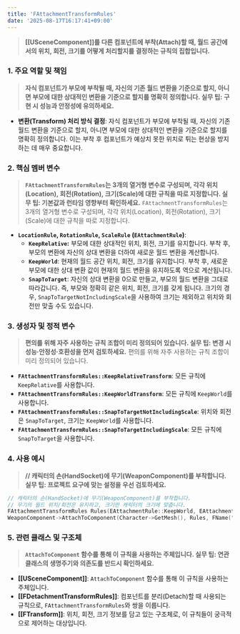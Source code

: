 ```yaml
---
title: 'FAttachmentTransformRules'
date: '2025-08-17T16:17:41+09:00'
---
```

> **[[USceneComponent]]를 다른 컴포넌트에 부착(Attach)할 때, 월드 공간에서의 위치, 회전, 크기를 어떻게 처리할지를 결정하는 규칙의 집합입니다.**

### **1. 주요 역할 및 책임**
> **자식 컴포넌트가 부모에 부착될 때, 자신의 기존 월드 변환을 기준으로 할지, 아니면 부모에 대한 상대적인 변환을 기준으로 할지를 명확히 정의합니다. 실무 팁: 구현 시 성능과 안정성에 유의하세요.**
* **변환(Transform) 처리 방식 결정**:
	자식 컴포넌트가 부모에 부착될 때, 자신의 기존 월드 변환을 기준으로 할지, 아니면 부모에 대한 상대적인 변환을 기준으로 할지를 명확히 정의합니다. 이는 부착 후 컴포넌트가 예상치 못한 위치로 튀는 현상을 방지하는 데 매우 중요합니다.

### **2. 핵심 멤버 변수**
> **`FAttachmentTransformRules`는 3개의 열거형 변수로 구성되며, 각각 위치(Location), 회전(Rotation), 크기(Scale)에 대한 규칙을 따로 지정합니다. 실무 팁: 기본값과 런타임 영향부터 확인하세요.**
`FAttachmentTransformRules`는 3개의 열거형 변수로 구성되며, 각각 위치(Location), 회전(Rotation), 크기(Scale)에 대한 규칙을 따로 지정합니다.
* **`LocationRule`, `RotationRule`, `ScaleRule` (`EAttachmentRule`)**:
	* **`KeepRelative`:**
		부모에 대한 상대적인 위치, 회전, 크기를 유지합니다. 부착 후, 부모의 변환에 자신의 상대 변환을 더하여 새로운 월드 변환을 계산합니다.
    * **`KeepWorld`**:
    	현재의 월드 공간 위치, 회전, 크기를 유지합니다. 부착 후, 새로운 부모에 대한 상대 변환 값이 현재의 월드 변환을 유지하도록 역으로 계산됩니다.
    * **`SnapToTarget`**:
    	자신의 상대 변환을 0으로 만들고, 부모의 월드 변환을 그대로 따라갑니다. 즉, 부모와 정확히 같은 위치, 회전, 크기를 갖게 됩니다. 크기의 경우, `SnapToTargetNotIncludingScale`을 사용하여 크기는 제외하고 위치와 회전만 맞출 수도 있습니다.

### **3. 생성자 및 정적 변수**
> **편의를 위해 자주 사용하는 규칙 조합이 미리 정의되어 있습니다. 실무 팁: 변경 시 성능·안정성·호환성을 먼저 검토하세요.**
편의를 위해 자주 사용하는 규칙 조합이 미리 정의되어 있습니다.
* **`FAttachmentTransformRules::KeepRelativeTransform`**:
	모든 규칙에 `KeepRelative`를 사용합니다.
* **`FAttachmentTransformRules::KeepWorldTransform`**:
	모든 규칙에 `KeepWorld`를 사용합니다.
* **`FAttachmentTransformRules::SnapToTargetNotIncludingScale`**:
	위치와 회전은 `SnapToTarget`, 크기는 `KeepWorld`를 사용합니다.
* **`FAttachmentTransformRules::SnapToTargetIncludingScale`**:
	모든 규칙에 `SnapToTarget`을 사용합니다.

### **4. 사용 예시**
> **// 캐릭터의 손(HandSocket)에 무기(WeaponComponent)를 부착합니다. 실무 팁: 프로젝트 요구에 맞는 설정을 우선 검토하세요.**
```cpp
// 캐릭터의 손(HandSocket)에 무기(WeaponComponent)를 부착합니다.
// 무기의 월드 위치/회전은 유지하고, 크기만 캐릭터의 크기에 맞춥니다.
FAttachmentTransformRules Rules(EAttachmentRule::KeepWorld, EAttachmentRule::KeepWorld, EAttachmentRule::SnapToTarget, false);
WeaponComponent->AttachToComponent(Character->GetMesh(), Rules, FName("HandSocket"));
```

### **5. 관련 클래스 및 구조체**
> **`AttachToComponent` 함수를 통해 이 규칙을 사용하는 주체입니다. 실무 팁: 연관 클래스의 생명주기와 의존도를 반드시 확인하세요.**
* **[[USceneComponent]]**:
	`AttachToComponent` 함수를 통해 이 규칙을 사용하는 주체입니다.
* **[[FDetachmentTransformRules]]**:
	컴포넌트를 분리(Detach)할 때 사용되는 규칙으로, `FAttachmentTransformRules`와 쌍을 이룹니다.
* **[[FTransform]]**:
	위치, 회전, 크기 정보를 담고 있는 구조체로, 이 규칙들이 궁극적으로 제어하는 대상입니다.

